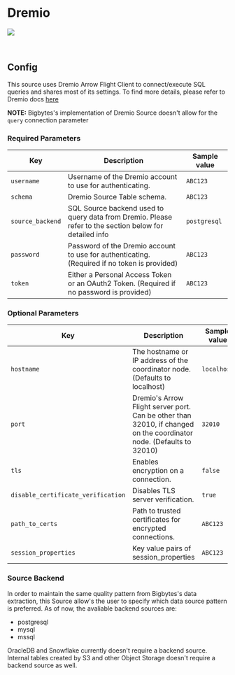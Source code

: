 # Dremio

![](https://www.dremio.com/wp-content/uploads/2023/02/CompanyDremio_centered.png)

<br />

## Config

This source uses Dremio Arrow Flight Client to connect/execute SQL queries and shares most of its settings.
To find more details, please refer to Dremio docs [here](https://docs.dremio.com/current/sonar/client-applications/clients/python)

<b>NOTE:</b> Bigbytes's implementation of Dremio Source doesn't allow for the `query` connection parameter

### Required Parameters

| Key | Description | Sample value |
| --- | --- | --- |
| `username` | Username of the Dremio account to use for authenticating. | `ABC123` |
| `schema` | Dremio Source Table schema. | `ABC123` |
| `source_backend` | SQL Source backend used to query data from Dremio. Please refer to the section below for detailed info | `postgresql` |
| `password` | Password of the Dremio account to use for authenticating. </b> (Required if no token is provided) | `ABC123` |
| `token` | Either a Personal Access Token or an OAuth2 Token. </b> (Required if no password is provided) | `ABC123` |

### Optional Parameters

| Key | Description | Sample value |
| --- | --- | --- |
| `hostname` | The hostname or IP address of the coordinator node. (Defaults to localhost) | `localhost` |
| `port` | Dremio's Arrow Flight server port. Can be other than 32010, if changed on the coordinator node. (Defaults to 32010) | `32010` |
| `tls` | Enables encryption on a connection. | `false` |
| `disable_certificate_verification` | Disables TLS server verification. | `true` |
| `path_to_certs` | Path to trusted certificates for encrypted connections. | `ABC123` |
| `session_properties` | Key value pairs of session_properties | `ABC123` |

### Source Backend

In order to maintain the same quality pattern from Bigbytes's data extraction, this Source allow's the user to specify which data source pattern is preferred. As of now, the avaliable backend sources are:

 - postgresql
 - mysql
 - mssql

OracleDB and Snowflake currently doesn't require a backend source.
Internal tables created by S3 and other Object Storage doesn't require a backend source as well.
